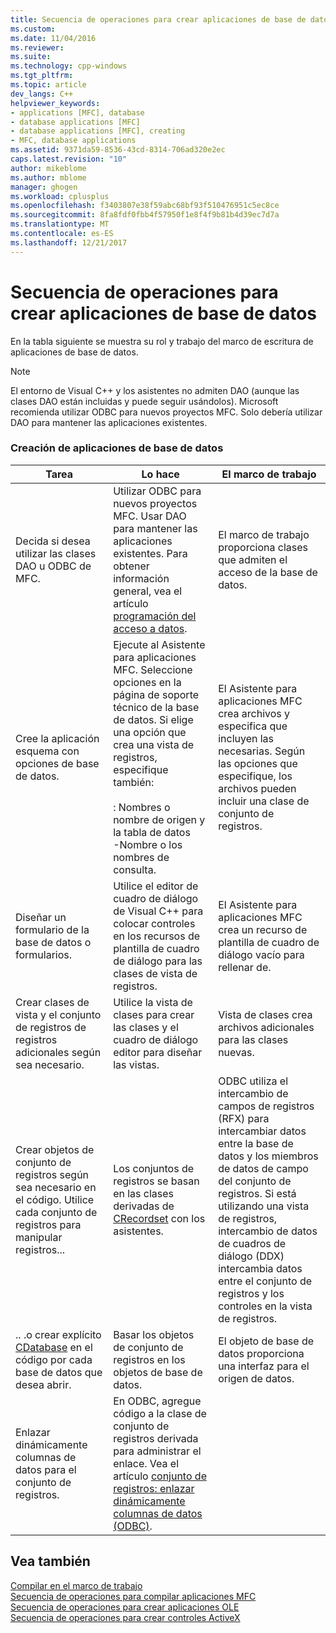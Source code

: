 ```yaml
---
title: Secuencia de operaciones para crear aplicaciones de base de datos | Documentos de Microsoft
ms.custom: 
ms.date: 11/04/2016
ms.reviewer: 
ms.suite: 
ms.technology: cpp-windows
ms.tgt_pltfrm: 
ms.topic: article
dev_langs: C++
helpviewer_keywords:
- applications [MFC], database
- database applications [MFC]
- database applications [MFC], creating
- MFC, database applications
ms.assetid: 9371da59-8536-43cd-8314-706ad320e2ec
caps.latest.revision: "10"
author: mikeblome
ms.author: mblome
manager: ghogen
ms.workload: cplusplus
ms.openlocfilehash: f3403807e38f59abc68bf93f510476951c5ec8ce
ms.sourcegitcommit: 8fa8fdf0fbb4f57950f1e8f4f9b81b4d39ec7d7a
ms.translationtype: MT
ms.contentlocale: es-ES
ms.lasthandoff: 12/21/2017
---
```

# <a name="sequence-of-operations-for-creating-database-applications"></a>Secuencia de operaciones para crear aplicaciones de base de datos
En la tabla siguiente se muestra su rol y trabajo del marco de escritura de aplicaciones de base de datos.  
  
> [!NOTE]
>  El entorno de Visual C++ y los asistentes no admiten DAO (aunque las clases DAO están incluidas y puede seguir usándolos). Microsoft recomienda utilizar ODBC para nuevos proyectos MFC. Solo debería utilizar DAO para mantener las aplicaciones existentes.  
  
### <a name="creating-database-applications"></a>Creación de aplicaciones de base de datos  
  
|Tarea|Lo hace|El marco de trabajo|  
|----------|------------|------------------------|  
|Decida si desea utilizar las clases DAO u ODBC de MFC.|Utilizar ODBC para nuevos proyectos MFC. Usar DAO para mantener las aplicaciones existentes. Para obtener información general, vea el artículo [programación del acceso a datos](../data/data-access-programming-mfc-atl.md).|El marco de trabajo proporciona clases que admiten el acceso de la base de datos.|  
|Cree la aplicación esquema con opciones de base de datos.|Ejecute al Asistente para aplicaciones MFC. Seleccione opciones en la página de soporte técnico de la base de datos. Si elige una opción que crea una vista de registros, especifique también:<br /><br /> : Nombres o nombre de origen y la tabla de datos<br />-Nombre o los nombres de consulta.|El Asistente para aplicaciones MFC crea archivos y especifica que incluyen las necesarias. Según las opciones que especifique, los archivos pueden incluir una clase de conjunto de registros.|  
|Diseñar un formulario de la base de datos o formularios.|Utilice el editor de cuadro de diálogo de Visual C++ para colocar controles en los recursos de plantilla de cuadro de diálogo para las clases de vista de registros.|El Asistente para aplicaciones MFC crea un recurso de plantilla de cuadro de diálogo vacío para rellenar de.|  
|Crear clases de vista y el conjunto de registros de registros adicionales según sea necesario.|Utilice la vista de clases para crear las clases y el cuadro de diálogo editor para diseñar las vistas.|Vista de clases crea archivos adicionales para las clases nuevas.|  
|Crear objetos de conjunto de registros según sea necesario en el código. Utilice cada conjunto de registros para manipular registros...|Los conjuntos de registros se basan en las clases derivadas de [CRecordset](../mfc/reference/crecordset-class.md) con los asistentes.|ODBC utiliza el intercambio de campos de registros (RFX) para intercambiar datos entre la base de datos y los miembros de datos de campo del conjunto de registros. Si está utilizando una vista de registros, intercambio de datos de cuadros de diálogo (DDX) intercambia datos entre el conjunto de registros y los controles en la vista de registros.|  
|.. .o crear explícito [CDatabase](../mfc/reference/cdatabase-class.md) en el código por cada base de datos que desea abrir.|Basar los objetos de conjunto de registros en los objetos de base de datos.|El objeto de base de datos proporciona una interfaz para el origen de datos.|  
|Enlazar dinámicamente columnas de datos para el conjunto de registros.|En ODBC, agregue código a la clase de conjunto de registros derivada para administrar el enlace. Vea el artículo [conjunto de registros: enlazar dinámicamente columnas de datos (ODBC)](../data/odbc/recordset-dynamically-binding-data-columns-odbc.md).||  
  
## <a name="see-also"></a>Vea también  
 [Compilar en el marco de trabajo](../mfc/building-on-the-framework.md)   
 [Secuencia de operaciones para compilar aplicaciones MFC](../mfc/sequence-of-operations-for-building-mfc-applications.md)   
 [Secuencia de operaciones para crear aplicaciones OLE](../mfc/sequence-of-operations-for-creating-ole-applications.md)   
 [Secuencia de operaciones para crear controles ActiveX](../mfc/sequence-of-operations-for-creating-activex-controls.md)
